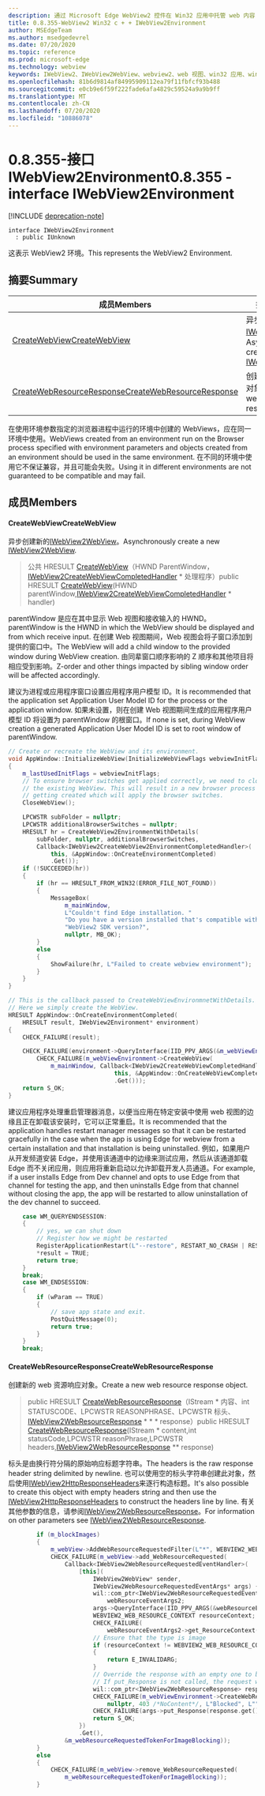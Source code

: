 ```yaml
---
description: 通过 Microsoft Edge WebView2 控件在 Win32 应用中托管 web 内容
title: 0.8.355-WebView2 Win32 c + + IWebView2Environment
author: MSEdgeTeam
ms.author: msedgedevrel
ms.date: 07/20/2020
ms.topic: reference
ms.prod: microsoft-edge
ms.technology: webview
keywords: IWebView2、IWebView2WebView、webview2、web 视图、win32 应用、win32、edge
ms.openlocfilehash: 81b6d9814af84995909112ea79f11fbfcf93b488
ms.sourcegitcommit: e0cb9e6f59f222fade6afa4829c59524a9a9b9ff
ms.translationtype: MT
ms.contentlocale: zh-CN
ms.lasthandoff: 07/20/2020
ms.locfileid: "10886078"
---
```

# <span data-ttu-id="70165-104">0.8.355-接口 IWebView2Environment</span><span class="sxs-lookup"><span data-stu-id="70165-104">0.8.355 - interface IWebView2Environment</span></span> 

[!INCLUDE [deprecation-note](../../includes/deprecation-note.md)]

```
interface IWebView2Environment
  : public IUnknown
```

<span data-ttu-id="70165-105">这表示 WebView2 环境。</span><span class="sxs-lookup"><span data-stu-id="70165-105">This represents the WebView2 Environment.</span></span>

## <span data-ttu-id="70165-106">摘要</span><span class="sxs-lookup"><span data-stu-id="70165-106">Summary</span></span>

 <span data-ttu-id="70165-107">成员</span><span class="sxs-lookup"><span data-stu-id="70165-107">Members</span></span>                        | <span data-ttu-id="70165-108">描述</span><span class="sxs-lookup"><span data-stu-id="70165-108">Descriptions</span></span>
--------------------------------|---------------------------------------------
[<span data-ttu-id="70165-109">CreateWebView</span><span class="sxs-lookup"><span data-stu-id="70165-109">CreateWebView</span></span>](#createwebview) | <span data-ttu-id="70165-110">异步创建新的[IWebView2WebView](IWebView2WebView.md)。</span><span class="sxs-lookup"><span data-stu-id="70165-110">Asynchronously create a new [IWebView2WebView](IWebView2WebView.md).</span></span>
[<span data-ttu-id="70165-111">CreateWebResourceResponse</span><span class="sxs-lookup"><span data-stu-id="70165-111">CreateWebResourceResponse</span></span>](#createwebresourceresponse) | <span data-ttu-id="70165-112">创建新的 web 资源响应对象。</span><span class="sxs-lookup"><span data-stu-id="70165-112">Create a new web resource response object.</span></span>

<span data-ttu-id="70165-113">在使用环境参数指定的浏览器进程中运行的环境中创建的 WebViews，应在同一环境中使用。</span><span class="sxs-lookup"><span data-stu-id="70165-113">WebViews created from an environment run on the Browser process specified with environment parameters and objects created from an environment should be used in the same environment.</span></span> <span data-ttu-id="70165-114">在不同的环境中使用它不保证兼容，并且可能会失败。</span><span class="sxs-lookup"><span data-stu-id="70165-114">Using it in different environments are not guaranteed to be compatible and may fail.</span></span>

## <span data-ttu-id="70165-115">成员</span><span class="sxs-lookup"><span data-stu-id="70165-115">Members</span></span>

#### <span data-ttu-id="70165-116">CreateWebView</span><span class="sxs-lookup"><span data-stu-id="70165-116">CreateWebView</span></span> 

<span data-ttu-id="70165-117">异步创建新的[IWebView2WebView](IWebView2WebView.md)。</span><span class="sxs-lookup"><span data-stu-id="70165-117">Asynchronously create a new [IWebView2WebView](IWebView2WebView.md).</span></span>

> <span data-ttu-id="70165-118">公共 HRESULT [CreateWebView](#createwebview)（HWND ParentWindow，[IWebView2CreateWebViewCompletedHandler](IWebView2CreateWebViewCompletedHandler.md) \* 处理程序）</span><span class="sxs-lookup"><span data-stu-id="70165-118">public HRESULT [CreateWebView](#createwebview)(HWND parentWindow,[IWebView2CreateWebViewCompletedHandler](IWebView2CreateWebViewCompletedHandler.md) \* handler)</span></span>

<span data-ttu-id="70165-119">parentWindow 是应在其中显示 Web 视图和接收输入的 HWND。</span><span class="sxs-lookup"><span data-stu-id="70165-119">parentWindow is the HWND in which the WebView should be displayed and from which receive input.</span></span> <span data-ttu-id="70165-120">在创建 Web 视图期间，Web 视图会将子窗口添加到提供的窗口中。</span><span class="sxs-lookup"><span data-stu-id="70165-120">The WebView will add a child window to the provided window during WebView creation.</span></span> <span data-ttu-id="70165-121">由同辈窗口顺序影响的 Z 顺序和其他项目将相应受到影响。</span><span class="sxs-lookup"><span data-stu-id="70165-121">Z-order and other things impacted by sibling window order will be affected accordingly.</span></span>

<span data-ttu-id="70165-122">建议为进程或应用程序窗口设置应用程序用户模型 ID。</span><span class="sxs-lookup"><span data-stu-id="70165-122">It is recommended that the application set Application User Model ID for the process or the application window.</span></span> <span data-ttu-id="70165-123">如果未设置，则在创建 Web 视图期间生成的应用程序用户模型 ID 将设置为 parentWindow 的根窗口。</span><span class="sxs-lookup"><span data-stu-id="70165-123">If none is set, during WebView creation a generated Application User Model ID is set to root window of parentWindow.</span></span> 

```cpp
// Create or recreate the WebView and its environment.
void AppWindow::InitializeWebView(InitializeWebViewFlags webviewInitFlags)
{
    m_lastUsedInitFlags = webviewInitFlags;
    // To ensure browser switches get applied correctly, we need to close
    // the existing WebView. This will result in a new browser process
    // getting created which will apply the browser switches.
    CloseWebView();

    LPCWSTR subFolder = nullptr;
    LPCWSTR additionalBrowserSwitches = nullptr;
    HRESULT hr = CreateWebView2EnvironmentWithDetails(
        subFolder, nullptr, additionalBrowserSwitches,
        Callback<IWebView2CreateWebView2EnvironmentCompletedHandler>(
            this, &AppWindow::OnCreateEnvironmentCompleted)
            .Get());
    if (!SUCCEEDED(hr))
    {
        if (hr == HRESULT_FROM_WIN32(ERROR_FILE_NOT_FOUND))
        {
            MessageBox(
                m_mainWindow,
                L"Couldn't find Edge installation. "
                "Do you have a version installed that's compatible with this "
                "WebView2 SDK version?",
                nullptr, MB_OK);
        }
        else
        {
            ShowFailure(hr, L"Failed to create webview environment");
        }
    }
}

// This is the callback passed to CreateWebViewEnvironmnetWithDetails.
// Here we simply create the WebView.
HRESULT AppWindow::OnCreateEnvironmentCompleted(
    HRESULT result, IWebView2Environment* environment)
{
    CHECK_FAILURE(result);

    CHECK_FAILURE(environment->QueryInterface(IID_PPV_ARGS(&m_webViewEnvironment)));
        CHECK_FAILURE(m_webViewEnvironment->CreateWebView(
            m_mainWindow, Callback<IWebView2CreateWebViewCompletedHandler>(
                              this, &AppWindow::OnCreateWebViewCompleted)
                              .Get()));
    return S_OK;
}
```

 <span data-ttu-id="70165-124">建议应用程序处理重启管理器消息，以便当应用在特定安装中使用 web 视图的边缘且正在卸载该安装时，它可以正常重启。</span><span class="sxs-lookup"><span data-stu-id="70165-124">It is recommended that the application handles restart manager messages so that it can be restarted gracefully in the case when the app is using Edge for webview from a certain installation and that installation is being uninstalled.</span></span> <span data-ttu-id="70165-125">例如，如果用户从开发频道安装 Edge，并使用该通道中的边缘来测试应用，然后从该通道卸载 Edge 而不关闭应用，则应用将重新启动以允许卸载开发人员通道。</span><span class="sxs-lookup"><span data-stu-id="70165-125">For example, if a user installs Edge from Dev channel and opts to use Edge from that channel for testing the app, and then uninstalls Edge from that channel without closing the app, the app will be restarted to allow uninstallation of the dev channel to succeed.</span></span> 

```cpp
    case WM_QUERYENDSESSION:
    {
        // yes, we can shut down
        // Register how we might be restarted
        RegisterApplicationRestart(L"--restore", RESTART_NO_CRASH | RESTART_NO_HANG);
        *result = TRUE;
        return true;
    }
    break;
    case WM_ENDSESSION:
    {
        if (wParam == TRUE)
        {
            // save app state and exit.
            PostQuitMessage(0);
            return true;
        }
    }
    break;
```

#### <span data-ttu-id="70165-126">CreateWebResourceResponse</span><span class="sxs-lookup"><span data-stu-id="70165-126">CreateWebResourceResponse</span></span> 

<span data-ttu-id="70165-127">创建新的 web 资源响应对象。</span><span class="sxs-lookup"><span data-stu-id="70165-127">Create a new web resource response object.</span></span>

> <span data-ttu-id="70165-128">public HRESULT [CreateWebResourceResponse](#createwebresourceresponse)（IStream \* 内容、int STATUSCODE、LPCWSTR REASONPHRASE、LPCWSTR 标头、[IWebView2WebResourceResponse](IWebView2WebResourceResponse.md) \* \* \* response）</span><span class="sxs-lookup"><span data-stu-id="70165-128">public HRESULT [CreateWebResourceResponse](#createwebresourceresponse)(IStream \* content,int statusCode,LPCWSTR reasonPhrase,LPCWSTR headers,[IWebView2WebResourceResponse](IWebView2WebResourceResponse.md) \*\* response)</span></span>

<span data-ttu-id="70165-129">标头是由换行符分隔的原始响应标题字符串。</span><span class="sxs-lookup"><span data-stu-id="70165-129">The headers is the raw response header string delimited by newline.</span></span> <span data-ttu-id="70165-130">也可以使用空的标头字符串创建此对象，然后使用[IWebView2HttpResponseHeaders](IWebView2HttpResponseHeaders.md)来逐行构造标题。</span><span class="sxs-lookup"><span data-stu-id="70165-130">It's also possible to create this object with empty headers string and then use the [IWebView2HttpResponseHeaders](IWebView2HttpResponseHeaders.md) to construct the headers line by line.</span></span> <span data-ttu-id="70165-131">有关其他参数的信息，请参阅[IWebView2WebResourceResponse](IWebView2WebResourceResponse.md)。</span><span class="sxs-lookup"><span data-stu-id="70165-131">For information on other parameters see [IWebView2WebResourceResponse](IWebView2WebResourceResponse.md).</span></span>

```cpp
        if (m_blockImages)
        {
            m_webView->AddWebResourceRequestedFilter(L"*", WEBVIEW2_WEB_RESOURCE_CONTEXT_IMAGE);
            CHECK_FAILURE(m_webView->add_WebResourceRequested(
                Callback<IWebView2WebResourceRequestedEventHandler>(
                    [this](
                        IWebView2WebView* sender,
                        IWebView2WebResourceRequestedEventArgs* args) {
                        wil::com_ptr<IWebView2WebResourceRequestedEventArgs2>
                            webResourceEventArgs2;
                        args->QueryInterface(IID_PPV_ARGS(&webResourceEventArgs2));
                        WEBVIEW2_WEB_RESOURCE_CONTEXT resourceContext;
                        CHECK_FAILURE(
                            webResourceEventArgs2->get_ResourceContext(&resourceContext));
                        // Ensure that the type is image
                        if (resourceContext != WEBVIEW2_WEB_RESOURCE_CONTEXT_IMAGE)
                        {
                            return E_INVALIDARG;
                        }
                        // Override the response with an empty one to block the image.
                        // If put_Response is not called, the request will continue as normal.
                        wil::com_ptr<IWebView2WebResourceResponse> response;
                        CHECK_FAILURE(m_webViewEnvironment->CreateWebResourceResponse(
                            nullptr, 403 /*NoContent*/, L"Blocked", L"", &response));
                        CHECK_FAILURE(args->put_Response(response.get()));
                        return S_OK;
                    })
                    .Get(),
                &m_webResourceRequestedTokenForImageBlocking));
        }
        else
        {
            CHECK_FAILURE(m_webView->remove_WebResourceRequested(
                m_webResourceRequestedTokenForImageBlocking));
        }
```

